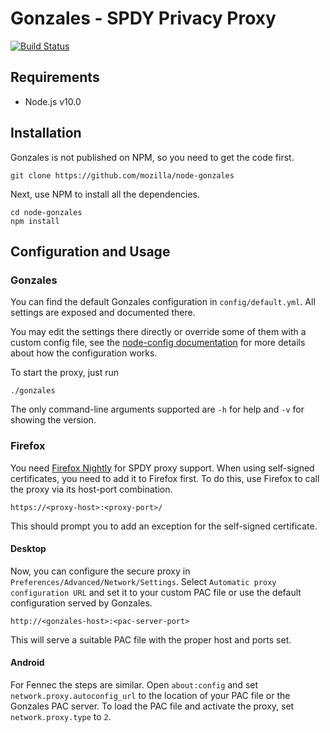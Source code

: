 # Gonzales - SPDY Privacy Proxy
[![Build Status](https://travis-ci.org/mozilla/node-gonzales.svg?branch=develop)](https://travis-ci.org/mozilla/node-gonzales)

## Requirements
* Node.js v10.0

## Installation
Gonzales is not published on NPM, so you need to get the code first.

    git clone https://github.com/mozilla/node-gonzales

Next, use NPM to install all the dependencies.

    cd node-gonzales  
    npm install

## Configuration and Usage
### Gonzales
You can find the default Gonzales configuration in `config/default.yml`.
All settings are exposed and documented there.

You may edit the settings there directly or override some of them with a custom
config file, see the [node-config documentation](https://lorenwest.github.io/node-config/latest/)
for more details about how the configuration works.

To start the proxy, just run

    ./gonzales


The only command-line arguments supported are `-h` for help and `-v` for
showing the version.

### Firefox
You need [Firefox Nightly](http://nightly.mozilla.org) for SPDY proxy support.
When using self-signed certificates, you need to add it to Firefox first. To do
this, use Firefox to call the proxy via its host-port combination.

    https://<proxy-host>:<proxy-port>/

This should prompt you to add an exception for the self-signed certificate.

#### Desktop
Now, you can configure the secure proxy in `Preferences/Advanced/Network/Settings`.
Select `Automatic proxy configuration URL` and set it to your custom PAC file or
use the default configuration served by Gonzales.

    http://<gonzales-host>:<pac-server-port>

This will serve a suitable PAC file with the proper host and ports set.

#### Android
For Fennec the steps are similar. Open `about:config` and set
`network.proxy.autoconfig_url` to the location of your PAC file or the Gonzales
PAC server.
To load the PAC file and activate the proxy, set `network.proxy.type` to `2`.
